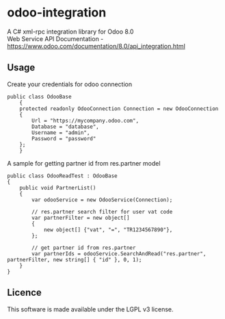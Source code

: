 # odoo-integration
A C# xml-rpc integration library for Odoo 8.0 <br />
Web Service API Documentation - https://www.odoo.com/documentation/8.0/api_integration.html

## Usage

Create your credentials for odoo connection

	public class OdooBase
    	{
		protected readonly OdooConnection Connection = new OdooConnection
		{
		    Url = "https://mycompany.odoo.com",
		    Database = "database",
		    Username = "admin",
		    Password = "password"
		};
    	}

A sample for getting partner id from res.partner model

	public class OdooReadTest : OdooBase
   	{
		public void PartnerList()
		{
			var odooService = new OdooService(Connection);

			// res.partner search filter for user vat code
			var partnerFilter = new object[]
			{
				new object[] {"vat", "=", "TR1234567890"},
			};

			// get partner id from res.partner
			var partnerIds = odooService.SearchAndRead("res.partner", partnerFilter, new string[] { "id" }, 0, 1);
		}
	}

## Licence
This software is made available under the LGPL v3 license.
